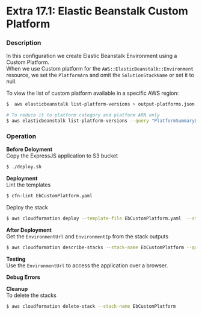 # Extra 17.1: Elastic Beanstalk Custom Platform

### Description

In this configuration we create Elastic Beanstalk Environment using a Custom Platform.  
When we use Custom platform for the `AWS::ElasticBeanstalk::Environment` resource, we set the `PlatformArn` and omit the `SolutionStackName` or set it to null.

To view the list of custom platform available in a specific AWS region:

```bash
$  aws elasticbeanstalk list-platform-versions > output-platforms.json

# To reduce it to platform category and platform ARN only
$ aws elasticbeanstalk list-platform-versions --query "PlatformSummaryList[].{Category: PlatformCategory, Arn: PlatformArn}" > output-category-arns.json
```

### Operation

**Before Deloyment**  
Copy the ExpressJS application to S3 bucket

```bash
$ ./deploy.sh
```

**Deployment**  
Lint the templates

```bash
$ cfn-lint EbCustomPlatform.yaml
```

Deploy the stack

```bash
$ aws cloudformation deploy --template-file EbCustomPlatform.yaml  --stack-name EbCustomPlatform --capabilities CAPABILITY_NAMED_IAM
```

**After Deployment**  
Get the `EnvironmentUrl` and `EnvironmentIp` from the stack outputs

```bash
$ aws cloudformation describe-stacks --stack-name EbCustomPlatform --query "Stacks[0].Outputs" --no-cli-pager
```

**Testing**  
Use the `EnvironmentUrl` to access the application over a browser.

**Debug Errors**

**Cleanup**  
To delete the stacks

```bash
$ aws cloudformation delete-stack --stack-name EbCustomPlatform
```
